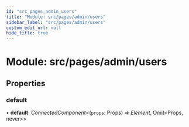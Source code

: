 ```yaml
---
id: "src_pages_admin_users"
title: "Module: src/pages/admin/users"
sidebar_label: "src/pages/admin/users"
custom_edit_url: null
hide_title: true
---
```


# Module: src/pages/admin/users

## Properties

### default

• **default**: *ConnectedComponent*<(`props`: Props) => *Element*, Omit<Props, never\>\>
